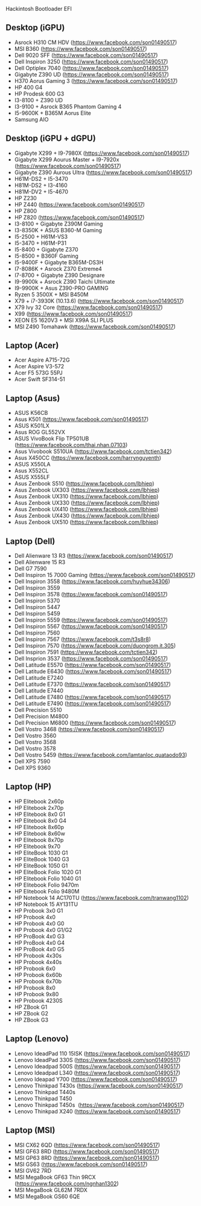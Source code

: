 Hackintosh Bootloader EFI

## Desktop (iGPU)
+ Asrock H310 CM HDV (https://www.facebook.com/son01490517)
+ MSI B360 (https://www.facebook.com/son01490517)
+ Dell 9020 SFF (https://www.facebook.com/son01490517)
+ Dell Inspiron 3250 (https://www.facebook.com/son01490517)
+ Dell Optiplex 7040 (https://www.facebook.com/son01490517)
+ Gigabyte Z390 UD (https://www.facebook.com/son01490517)
+ H370 Aorus Gaming 3 (https://www.facebook.com/son01490517)
+ HP 400 G4
+ HP Prodesk 600 G3
+ I3-8100 + Z390 UD
+ I3-9100 + Asrock B365 Phantom Gaming 4
+ I5-9600K + B365M Aorus Elite
+ Samsung AIO
## Desktop (iGPU + dGPU)
+ Gigabyte X299 + I9-7980X (https://www.facebook.com/son01490517)
+ Gigabyte X299 Aourus Master + I9-7920x (https://www.facebook.com/son01490517)
+ Gigabyte Z390 Aurous Ultra (https://www.facebook.com/son01490517)
+ H61M-DS2 + I5-3470
+ H81M-DS2 + I3-4160
+ H81M-DV2 + I5-4670
+ HP Z230
+ HP Z440 (https://www.facebook.com/son01490517)
+ HP Z800
+ HP Z820 (https://www.facebook.com/son01490517)
+ I3-8100 + Gigabyte Z390M Gaming
+ I3-8350K + ASUS B360-M Gaming
+ I5-2500 + H61M-VS3
+ I5-3470 + H61M-P31
+ I5-8400 + Gigabyte Z370
+ I5-8500 + B360F Gaming
+ I5-9400F + Gigabyte B365M-DS3H
+ I7-8086K + Asrock Z370 Extreme4
+ I7-8700 + Gigabyte Z390 Designare
+ I9-9900k + Asrock Z390 Taichi Ultimate
+ I9-9900K + Asus Z390-PRO GAMING
+ Ryzen 5 3500X + MSI B450M
+ X79 + i7-3930K (10.13.6) (https://www.facebook.com/son01490517)
+ X79 Ivy 32 Core (https://www.facebook.com/son01490517)
+ X99 (https://www.facebook.com/son01490517)
+ XEON E5 1620V3 + MSI X99A SLI PLUS
+ MSI Z490 Tomahawk (https://www.facebook.com/son01490517)
## Laptop (Acer)  
+ Acer Aspire A715-72G
+ Acer Aspire V3-572
+ Acer F5 573G 55PJ
+ Acer Swift SF314-51
## Laptop (Asus)
+ ASUS K56CB
+ Asus K501 (https://www.facebook.com/son01490517)
+ ASUS K501LX
+ Asus ROG GL552VX
+ ASUS VivoBook Flip TP501UB (https://www.facebook.com/thai.nhan.07103)
+ Asus Vivobook S510UA (https://www.facebook.com/tctien342)
+ Asus X450CC (https://www.facebook.com/harrynguyenth)
+ ASUS X550LA
+ Asus X552CL
+ ASUS X555LF
+ Asus Zenbook S510 (https://www.facebook.com/lbhiep)
+ Asus Zenbook UX303 (https://www.facebook.com/lbhiep)
+ Asus Zenbook UX310 (https://www.facebook.com/lbhiep)
+ Asus Zenbook UX330 (https://www.facebook.com/lbhiep)
+ Asus Zenbook UX410 (https://www.facebook.com/lbhiep)
+ Asus Zenbook UX430 (https://www.facebook.com/lbhiep)
+ Asus Zenbook UX510 (https://www.facebook.com/lbhiep)
## Laptop (Dell)
+ Dell Alienware 13 R3 (https://www.facebook.com/son01490517)
+ Dell Alienware 15 R3
+ Dell G7 7590
+ Dell Inspiron 15 7000 Gaming (https://www.facebook.com/son01490517)
+ Dell Inspiron 3558 (https://www.facebook.com/huyhue34306)
+ Dell Inspiron 3559
+ Dell Inspiron 3578 (https://www.facebook.com/son01490517)
+ Dell Inspiron 5370
+ Dell Inspiron 5447
+ Dell Inspiron 5459
+ Dell Inspiron 5559 (https://www.facebook.com/son01490517)
+ Dell Inspiron 5567 (https://www.facebook.com/son01490517)
+ Dell Inspiron 7560
+ Dell Inspiron 7567 (https://www.facebook.com/t3s8r8)
+ Dell Inspiron 7570 (https://www.facebook.com/duongrom.it.305) 
+ Dell Inspiron 7591 (https://www.facebook.com/tctien342)
+ Dell Insprion 3537 (https://www.facebook.com/son01490517)
+ Dell Latitude E5570 (https://www.facebook.com/son01490517)
+ Dell Latitude E6430 (https://www.facebook.com/son01490517)
+ Dell Latitude E7240
+ Dell Latitude E7370 (https://www.facebook.com/son01490517)
+ Dell Latitude E7440 
+ Dell Latitude E7480 (https://www.facebook.com/son01490517)
+ Dell Latitude E7490 (https://www.facebook.com/son01490517)
+ Dell Precision 5510
+ Dell Precision M4800
+ Dell Precision M6800 (https://www.facebook.com/son01490517)
+ Dell Vostro 3468 (https://www.facebook.com/son01490517)
+ Dell Vostro 3560
+ Dell Vostro 3568
+ Dell Vostro 3578
+ Dell Vostro 5459 (https://www.facebook.com/lamtanloc.quataodo93)
+ Dell XPS 7590
+ Dell XPS 9360
## Laptop (HP)
+ HP Elitebook 2x60p
+ HP Elitebook 2x70p
+ HP Elitebook 8x0 G1
+ HP Elitebook 8x0 G4
+ HP Elitebook 8x60p
+ HP Elitebook 8x60w
+ HP Elitebook 8x70p
+ HP Elitebook 9x70
+ HP EliteBook 1030 G1
+ HP EliteBook 1040 G3
+ HP EliteBook 1050 G1
+ HP EliteBook Folio 1020 G1
+ HP Elitebook Folio 1040 G1
+ HP Elitebook Folio 9470m
+ HP Elitebook Folio 9480M
+ HP Notebook 14 AC170TU (https://www.facebook.com/tranwang1102)
+ HP Notebook 15 AY131TU
+ HP Probook 3x0 G1
+ HP Probook 4x0
+ HP Probook 4x0 G0
+ HP Probook 4x0 G1/G2
+ HP ProBook 4x0 G3
+ HP ProBook 4x0 G4
+ HP ProBook 4x0 G5
+ HP Probook 4x30s
+ HP Probook 4x40s
+ HP Probook 6x0
+ HP Probook 6x60b
+ HP Probook 6x70b
+ HP Probook 8x0
+ HP Probook 9x80
+ HP Probook 4230S
+ HP ZBook G1
+ HP ZBook G2
+ HP ZBook G3
## Laptop (Lenovo)
+ Lenovo IdeadPad 110 15ISK (https://www.facebook.com/son01490517)
+ Lenovo IdeadPad 330S (https://www.facebook.com/son01490517)
+ Lenovo Ideadpad 500S (https://www.facebook.com/son01490517)
+ Lenovo Ideadpad L340 (https://www.facebook.com/son01490517)
+ Lenovo Ideapad Y700 (https://www.facebook.com/son01490517)
+ Lenovo Thinkpad T430s (https://www.facebook.com/son01490517)
+ Lenovo Thinkpad T440s
+ Lenovo Thinkpad T450
+ Lenovo Thinkpad T450s  (https://www.facebook.com/son01490517)
+ Lenovo Thinkpad X240 (https://www.facebook.com/son01490517)
## Laptop (MSI)
+ MSI CX62 6QD (https://www.facebook.com/son01490517)
+ MSI GF63 8RD (https://www.facebook.com/son01490517)
+ MSI GP63 8RD (https://www.facebook.com/son01490517)
+ MSI GS63 (https://www.facebook.com/son01490517)
+ MSI GV62 7RD
+ MSI MegaBook GF63 Thin 9RCX (https://www.facebook.com/ngnhan1302)
+ MSI MegaBook GL62M 7RDX
+ MSI MegaBook GS60 6QE